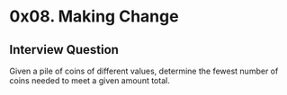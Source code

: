 # 0x08. Making Change
## Interview Question
Given a pile of coins of different values,
determine the fewest number of coins needed to meet a given amount total.